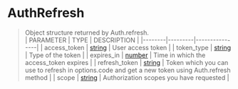 # AuthRefresh
> Object structure returned by Auth.refresh.<br>
> | PARAMETER   | TYPE    | DESCRIPTION    |
> |--------|---------|----------------|
> | access_token | [string](https://developer.mozilla.org/en-US/docs/Web/JavaScript/Reference/Global_Objects/string) | User access token |
> | token_type | [string](https://developer.mozilla.org/en-US/docs/Web/JavaScript/Reference/Global_Objects/string) | Type of the token |
> | expires_in | [number](https://developer.mozilla.org/en-US/docs/Web/JavaScript/Reference/Global_Objects/number) | Time in which the access_token expires |
> | refresh_token | [string](https://developer.mozilla.org/en-US/docs/Web/JavaScript/Reference/Global_Objects/string) | Token which you can use to refresh in options.code and get a new token using Auth.refresh method |
> | scope | [string](https://developer.mozilla.org/en-US/docs/Web/JavaScript/Reference/Global_Objects/string) | Authorization scopes you have requested |